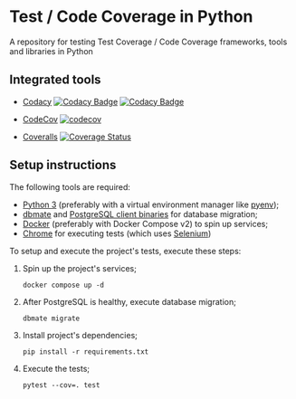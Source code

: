 # Test / Code Coverage in Python

A repository for testing Test Coverage / Code Coverage frameworks,
tools and libraries in Python

## Integrated tools

- [Codacy](https://app.codacy.com/gh/jonasue20/test-cov-python/dashboard)
  [![Codacy Badge](https://app.codacy.com/project/badge/Grade/13d894eeaade4d388b885d094426d225)](https://app.codacy.com/gh/jonasue20/test-cov-python/dashboard?utm_source=gh&utm_medium=referral&utm_content=&utm_campaign=Badge_grade)
  [![Codacy Badge](https://app.codacy.com/project/badge/Coverage/13d894eeaade4d388b885d094426d225)](https://app.codacy.com/gh/jonasue20/test-cov-python/dashboard?utm_source=gh&utm_medium=referral&utm_content=&utm_campaign=Badge_coverage)

- [CodeCov](https://app.codecov.io/gh/jonasue20/test-cov-python)
  [![codecov](https://codecov.io/gh/jonasue20/test-cov-python/branch/main/graph/badge.svg?token=EQZNSQMPZ0)](https://codecov.io/gh/jonasue20/test-cov-python)

- [Coveralls](https://coveralls.io/github/jonasue20/test-cov-python)
  [![Coverage Status](https://coveralls.io/repos/github/jonasue20/test-cov-python/badge.svg?branch=main)](https://coveralls.io/github/jonasue20/test-cov-python?branch=main)

## Setup instructions

The following tools are required:

- [Python 3](https://www.python.org/) (preferably with a virtual environment
  manager like [pyenv](https://github.com/pyenv/pyenv));
- [dbmate](https://github.com/amacneil/dbmate) and
  [PostgreSQL client binaries](https://www.postgresql.org/) for database migration;
- [Docker](https://docs.docker.com/) (preferably with Docker
  Compose v2) to spin up services;
- [Chrome](https://www.google.com/chrome/) for executing tests
  (which uses [Selenium](https://www.selenium.dev/))

To setup and execute the project's tests, execute these steps:

1. Spin up the project's services;

   ```shell
   docker compose up -d
   ```

2. After PostgreSQL is healthy, execute database migration;

   ```shell
   dbmate migrate
   ```

3. Install project's dependencies;

   ```shell
   pip install -r requirements.txt
   ```

4. Execute the tests;

   ```shell
   pytest --cov=. test
   ```

